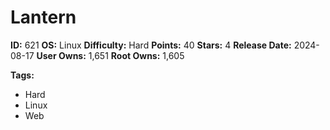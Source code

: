 # Lantern

**ID:** 621
**OS:** Linux
**Difficulty:** Hard
**Points:** 40
**Stars:** 4
**Release Date:** 2024-08-17
**User Owns:** 1,651
**Root Owns:** 1,605

**Tags:**
- Hard
- Linux
- Web

